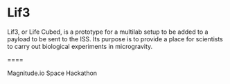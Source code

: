 Lif3
====

Lif3, or Life Cubed, is a prototype for a multilab setup to be added to a payload to be sent to the ISS.
Its purpose is to provide a place for scientists to carry out biological experiments in microgravity.

====

Magnitude.io Space Hackathon
